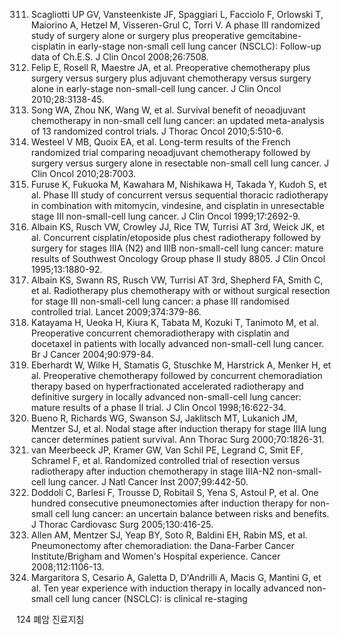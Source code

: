 311. Scagliotti UP GV, Vansteenkiste JF, Spaggiari L, Facciolo F, Orlowski T, Maiorino A, Hetzel M, Visseren-Grul C, Torri V. A phase III randomized study of surgery alone or surgery plus preoperative gemcitabine-cisplatin in early-stage non-small cell lung cancer (NSCLC): Follow-up data of Ch.E.S. J Clin Oncol 2008;26:7508.
312. Felip E, Rosell R, Maestre JA, et al. Preoperative chemotherapy plus surgery versus surgery plus adjuvant chemotherapy versus surgery alone in early-stage non-small-cell lung cancer. J Clin Oncol 2010;28:3138-45.
313. Song WA, Zhou NK, Wang W, et al. Survival benefit of neoadjuvant chemotherapy in non-small cell lung cancer: an updated meta-analysis of 13 randomized control trials. J Thorac Oncol 2010;5:510-6.
314. Westeel V MB, Quoix EA, et al. Long-term results of the French randomized trial comparing neoadjuvant chemotherapy followed by surgery versus surgery alone in resectable non-small cell lung cancer. J Clin Oncol 2010;28:7003.
315. Furuse K, Fukuoka M, Kawahara M, Nishikawa H, Takada Y, Kudoh S, et al. Phase III study of concurrent versus sequential thoracic radiotherapy in combination with mitomycin, vindesine, and cisplatin in unresectable stage III non-small-cell lung cancer. J Clin Oncol 1999;17:2692-9.
316. Albain KS, Rusch VW, Crowley JJ, Rice TW, Turrisi AT 3rd, Weick JK, et al. Concurrent cisplatin/etoposide plus chest radiotherapy followed by surgery for stages IIIA (N2) and IIIB non-small-cell lung cancer: mature results of Southwest Oncology Group phase II study 8805. J Clin Oncol 1995;13:1880-92.
317. Albain KS, Swann RS, Rusch VW, Turrisi AT 3rd, Shepherd FA, Smith C, et al. Radiotherapy plus chemotherapy with or without surgical resection for stage III non-small-cell lung cancer: a phase III randomised controlled trial. Lancet 2009;374:379-86.
318. Katayama H, Ueoka H, Kiura K, Tabata M, Kozuki T, Tanimoto M, et al. Preoperative concurrent chemoradiotherapy with cisplatin and docetaxel in patients with locally advanced non-small-cell lung cancer. Br J Cancer 2004;90:979-84.
319. Eberhardt W, Wilke H, Stamatis G, Stuschke M, Harstrick A, Menker H, et al. Preoperative chemotherapy followed by concurrent chemoradiation therapy based on hyperfractionated accelerated radiotherapy and definitive surgery in locally advanced non-small-cell lung cancer: mature results of a phase II trial. J Clin Oncol 1998;16:622-34.
320. Bueno R, Richards WG, Swanson SJ, Jaklitsch MT, Lukanich JM, Mentzer SJ, et al. Nodal stage after induction therapy for stage IIIA lung cancer determines patient survival. Ann Thorac Surg 2000;70:1826-31.
321. van Meerbeeck JP, Kramer GW, Van Schil PE, Legrand C, Smit EF, Schramel F, et al. Randomized controlled trial of resection versus radiotherapy after induction chemotherapy in stage IIIA-N2 non-small-cell lung cancer. J Natl Cancer Inst 2007;99:442-50.
322. Doddoli C, Barlesi F, Trousse D, Robitail S, Yena S, Astoul P, et al. One hundred consecutive pneumonectomies after induction therapy for non-small cell lung cancer: an uncertain balance between risks and benefits. J Thorac Cardiovasc Surg 2005;130:416-25.
323. Allen AM, Mentzer SJ, Yeap BY, Soto R, Baldini EH, Rabin MS, et al. Pneumonectomy after chemoradiation: the Dana-Farber Cancer Institute/Brigham and Women's Hospital experience. Cancer 2008;112:1106-13.
324. Margaritora S, Cesario A, Galetta D, D'Andrilli A, Macis G, Mantini G, et al. Ten year experience with induction therapy in locally advanced non-small cell lung cancer (NSCLC): is clinical re-staging

<PAGE>124
폐암 진료지침